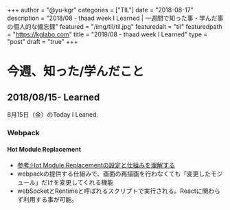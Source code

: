 +++
author = "@yu-kgr"
categories = ["TIL"]
date = "2018-08-17"
description = "2018/08 - thaad week I Learned | 一週間で知った事・学んだ事の個人的な備忘録"
featured = "/img/til/til.jpg"
featuredalt = "til"
featuredpath = "https://kglabo.com"
title = "2018/08 - thaad week I Learned"
type = "post"
draft = "true"
+++

# 今週、知った/学んだこと

<!-- tags = [""] -->

## 2018/08/15- Learned

8月15日（金）のToday I Leaned.

### Webpack

#### Hot Module Replacement

- [参考:Hot Module Replacementの設定と仕組みを理解する](https://qiita.com/haradakunihiko/items/40486ec2b6b9aea119bb)
- webpackの提供する仕組みで、画面の再描画を行わなくても「変更したモジュール」だけを変更してくれる機能
- webSocketとRentimeと呼ばれるスクリプトで実行される。Reactに関わらず利用する事が可能。
